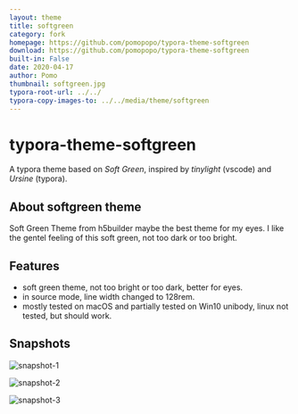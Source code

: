 ```yaml
---
layout: theme
title: softgreen
category: fork
homepage: https://github.com/pomopopo/typora-theme-softgreen
download: https://github.com/pomopopo/typora-theme-softgreen
built-in: False
date: 2020-04-17
author: Pomo
thumbnail: softgreen.jpg
typora-root-url: ../../
typora-copy-images-to: ../../media/theme/softgreen
---
```


# typora-theme-softgreen
A typora theme based on *Soft Green*, inspired by *tinylight* (vscode) and *Ursine* (typora).

## About softgreen theme
Soft Green Theme from h5builder maybe the best theme for my eyes. I like the gentel feeling of this soft green, not too dark or too bright.

## Features
- soft green theme, not too bright or too dark, better for eyes.
- in source mode, line width changed to 128rem.
- mostly tested on macOS and partially tested on Win10 unibody, linux not tested, but should work.

## Snapshots

![snapshot-1](https://github.com/pomopopo/typora-theme-softgreen/README.assets/snapshot-1.png)



![snapshot-2](https://github.com/pomopopo/typora-theme-softgreen/README.assets/snapshot-2.png)



![snapshot-3](https://github.com/pomopopo/typora-theme-softgreen/README.assets/snapshot-3.png)
